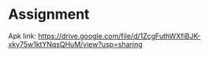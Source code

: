 # Assignment

Apk link: https://drive.google.com/file/d/1ZcgFuthWXfiBJK-xky75w1ktYNqsQHuM/view?usp=sharing
